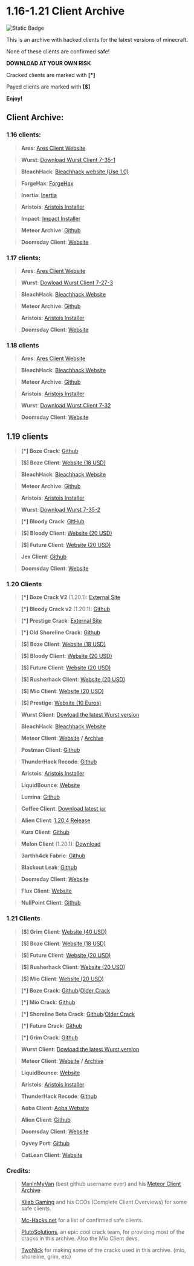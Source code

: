 # 1.16-1.21 Client Archive

![Static Badge](https://img.shields.io/badge/Made%20By%20-%20Wizard_11%20-%20purple)

This is an archive with hacked clients for the latest versions of minecraft. 

None of these clients are confirmed safe! 

**DOWNLOAD AT YOUR OWN RISK**

Cracked clients are marked with **[*]**

Payed clients are marked with **[$]**

**Enjoy!**

## Client Archive:

### 1.16 clients:

> **Ares**: [Ares Client Website](https://aresclient.org/download)

> **Wurst**: [Download Wurst Client 7-35-1](https://www.wurstclient.net/updates/wurst-7-35-1/)

> **BleachHack**: [Bleachhack website (Use 1.0)](https://bleachhack.org/downloads.html)

> **ForgeHax**: [ForgeHax](https://github.com/fr1kin/ForgeHax)

> **Inertia**: [Inertia](https://inertiaclient.com/)

> **Aristois**: [Aristois Installer](https://aristois.net/)

> **Impact**: [Impact Installer](https://impactclient.net/)

> **Meteor Archive**: [Github](https://github.com/ManInMyVan/meteor-archive)

> **Doomsday Client**: [Website](https://doomsdayclient.com/)

### 1.17 clients:

> **Ares**: [Ares Client Website](https://aresclient.org/download)

> **Wurst**: [Dowload Wurst Client 7-27-3](https://www.wurstclient.net/updates/wurst-7-27-3/)

> **BleachHack**: [Bleachhack Website](https://bleachhack.org/)

> **Meteor Archive**: [Github](https://github.com/ManInMyVan/meteor-archive)

> **Aristois**: [Aristois Installer](https://aristois.net/)

> **Doomsday Client**: [Website](https://doomsdayclient.com/)

### 1.18 clients

> **Ares**: [Ares Client Website](https://aresclient.org/download)

> **BleachHack**: [Bleachhack Website](https://bleachhack.org/)

> **Meteor Archive**: [Github](https://github.com/ManInMyVan/meteor-archive)

> **Aristois**: [Aristois Installer](https://aristois.net/)

> **Wurst**: [Download Wurst Client 7-32](https://www.wurstclient.net/updates/wurst-7-32)

> **Doomsday Client**: [Website](https://doomsdayclient.com/)

## 1.19 clients

> **[*] Boze Crack**: [Github](https://github.com/PlutoSolutions/Boze)

> **[$] Boze Client**: [Website (18 USD)](https://boze.dev/)

> **BleachHack**: [Bleachhack Website](https://bleachhack.org/)

> **Meteor Archive**: [Github](https://github.com/ManInMyVan/meteor-archive)

> **Aristois**: [Aristois Installer](https://aristois.net/)

> **Wurst**: [Download Wurst 7-35-2](https://www.wurstclient.net/updates/wurst-7-35-2)

> **[*] Bloody Crack**: [GitHub](https://github.com/PlutoSolutions/BloodyClient)

> **[$] Bloody Client**: [Website (20 USD)](https://bloody-client.site/)

> **[$] Future Client**: [Website (20 USD)](https://www.futureclient.net/)

> **Jex Client**: [Github](https://github.com/DustinRepo/JexClient)

> **Doomsday Client**: [Website](https://doomsdayclient.com/) 

### 1.20 Clients

> **[*] Boze Crack V2** (1.20.1): [External Site](https://crystalpvp.ru/bozeupdate/)

> **[*] Bloody Crack v2** (1.20.1): [Github](https://github.com/PlutoSolutions/BLOODYCLIENT1.0.0)

> **[*] Prestige Crack**: [External Site](https://crystalpvp.ru/prestige)

> **[*] Old Shoreline Crack**: [Github](https://github.com/pisun6666/shoreline-main) 

> **[$] Boze Client**: [Website (18 USD)](https://boze.dev/)

> **[$] Bloody Client**: [Website (20 USD)](https://bloody-client.site/)

> **[$] Future Client**: [Website (20 USD)](https://www.futureclient.net/)

> **[$] Rusherhack Client**: [Website (20 USD)](https://rusherhack.org/)

> **[$] Mio Client**: [Website (20 USD)](https://www.mioclient.me/)

> **[$] Prestige**: [Website (10 Euros)](https://prestigeclient.vip/) 

> **Wurst Client**: [Dowload the latest Wurst version](https://www.wurstclient.net/download/)

> **BleachHack**: [Bleachhack Website](https://bleachhack.org/) 

> **Meteor Client**: [Website](https://meteorclient.com/) **/** [Archive](https://github.com/ManInMyVan/meteor-archive)

> **Postman Client**: [Github](https://github.com/srgantmoomoo/postman?tab=readme-ov-file)

> **ThunderHack Recode**: [Github](https://github.com/Pan4ur/ThunderHack-Recode)

> **Aristois**: [Aristois Installer](https://aristois.net/)

> **LiquidBounce**: [Website](https://liquidbounce.net/download)

> **Lumina**: [Github](https://github.com/LuminaDevelopment/LuminaClient)

> **Coffee Client**: [Download latest jar](https://github.com/Coffee-Client/Coffee/tree/master/bin)

> **Alien Client**: [1.20.4 Release](https://github.com/iM4dCat/Alien/releases/tag/1.3.7)

> **Kura Client**: [Github](https://github.com/ApertureStatic/KuraNG-Public-Edition/)

> **Melon Client** (1.20.1): [Download](https://github.com/Smug2f/Fast-Client-Archive/releases/download/v1.0.0/MelonRewrite.jar) 

> **3arthh4ck Fabric**: [Github](https://github.com/3arthh4ckDevelopment/3arthh4ck-Fabric)

> **Blackout Leak**: [Github](https://github.com/AGENTISNUM1/Blackout-Leak/blob/main/blackout%202.0.jar)

> **Doomsday Client**: [Website](https://doomsdayclient.com/)

> **Flux Client**: [Website](https://flux.today/)

> **NullPoint Client**: [Github](https://github.com/KgDW/NullPoint-Fabric) 

### 1.21 Clients

> **[$] Grim Client**: [Website (40 USD)](https://grimclient.pl) 

> **[$] Boze Client**: [Website (18 USD)](https://boze.dev/)

> **[$] Future Client**: [Website (20 USD)](https://www.futureclient.net/)

> **[$] Rusherhack Client**: [Website (20 USD)](https://rusherhack.org/)

> **[$] Mio Client**: [Website (20 USD)](https://www.mioclient.me/)

> **[*] Boze Crack**: [Github](https://github.com/TwoNick/boze)/[Older Crack](https://crystalpvp.ru/boze/)

> **[*] Mio Crack**: [Github](https://github.com/TwoNick/mio)

> **[*] Shoreline Beta Crack**: [Github](https://github.com/Skitttyy/shoreline-client)/[Older Crack](https://github.com/TwoNick/shoreline?tab=readme-ov-file) 

> **[*] Future Crack**: [Github](https://github.com/TwoNick/future-1.21.1)

> **[*] Grim Crack**: [Github](https://github.com/TwoNick/grim) 

> **Wurst Client**: [Dowload the latest Wurst version](https://www.wurstclient.net/download/)

> **Meteor Client**: [Website](https://meteorclient.com/) **/** [Archive](https://github.com/ManInMyVan/meteor-archive)

> **LiquidBounce**: [Website](https://liquidbounce.net/download)

> **Aristois**: [Aristois Installer](https://aristois.net/)

> **ThunderHack Recode**: [Github](https://github.com/Pan4ur/ThunderHack-Recode)

> **Aoba Client**: [Aoba Website](https://www.aobaclient.com/download)

> **Alien Client**: [Github](https://github.com/iM4dCat/Alien/releases)

> **Doomsday Client**: [Website](https://doomsdayclient.com/)

>  **Oyvey Port**: [Github](https://github.com/mioclient/oyvey-ported)

> **CatLean Client**: [Website](https://catlean.fun/)

### Credits: 

> [ManInMyVan](https://github.com/ManInMyVan) (best github username ever) and his [Meteor Client Archive](https://github.com/ManInMyVan/meteor-archive)

> [Kilab Gaming](https://www.youtube.com/@KiLABGaming) and his CCOs (Complete Client Overviews) for some safe clients.

> [Mc-Hacks.net](https://mc-hacks.net/) for a list of confirmed safe clients.

> [PlutoSolutions](https://crystalpvp.ru/), an epic cool crack team, for providing most of the cracks in this archive. Also the Mio Client devs.

> [TwoNick](https://github.com/TwoNick) for making some of the cracks used in this archive. (mio, shoreline, grim, etc) 
